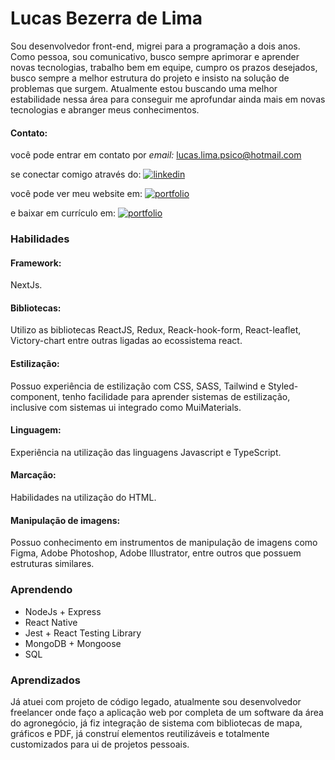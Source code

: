 # Lucas Bezerra de Lima

Sou desenvolvedor front-end, migrei para a programação a dois anos. Como pessoa, sou comunicativo, busco sempre aprimorar e aprender novas tecnologias, trabalho bem em equipe, cumpro os prazos desejados, busco sempre a melhor estrutura do projeto e insisto na solução de problemas que surgem. Atualmente estou buscando uma melhor estabilidade nessa área para conseguir me aprofundar ainda mais em novas tecnologias e abranger meus conhecimentos.

#### Contato: 
você pode entrar em contato por
*email:* lucas.lima.psico@hotmail.com

se conectar comigo através do:
[![linkedin](https://img.shields.io/badge/linkedin-000?style=for-the-badge&logo=linkedin&logoColor=white)](https://www.linkedin.com/in/bezlima/)

você pode ver meu website em:
[![portfolio](https://img.shields.io/badge/my_portfolio-000?style=for-the-badge&logo=ko-fi&logoColor=white)](https://bezlima-portfolio.vercel.app/)

e baixar em currículo em:
[![portfolio](https://img.shields.io/badge/curriculum_vitae-000?style=for-the-badge&logo=readdotcv&logoColor=white)](https://drive.google.com/file/d/1BZyRNnK0dQnxHLE4E_SK0fwMM9hHc3VC/view?usp=drive_link)

### Habilidades

#### Framework:
NextJs.
#### Bibliotecas:
Utilizo as bibliotecas ReactJS, Redux, Reack-hook-form, React-leaflet, Victory-chart entre outras ligadas ao ecossistema react.
#### Estilização:
Possuo experiência de estilização com CSS, SASS, Tailwind e Styled-component, tenho facilidade para aprender sistemas de estilização, inclusive com sistemas ui integrado como MuiMaterials.
#### Linguagem:
Experiência na utilização das linguagens Javascript e TypeScript.
#### Marcação:
Habilidades na utilização do HTML.
#### Manipulação de imagens:
Possuo conhecimento em instrumentos de manipulação de imagens como Figma, Adobe Photoshop, Adobe Illustrator, entre outros que possuem estruturas similares.

### Aprendendo

- NodeJs + Express
- React Native
- Jest + React Testing Library
- MongoDB + Mongoose
- SQL

### Aprendizados

Já atuei com projeto de código legado, atualmente sou desenvolvedor freelancer onde faço a aplicação web por completa de um software da área do agronegócio, já fiz integração de sistema com bibliotecas de mapa, gráficos e PDF, já construí elementos reutilizáveis e totalmente customizados para ui de projetos pessoais.
